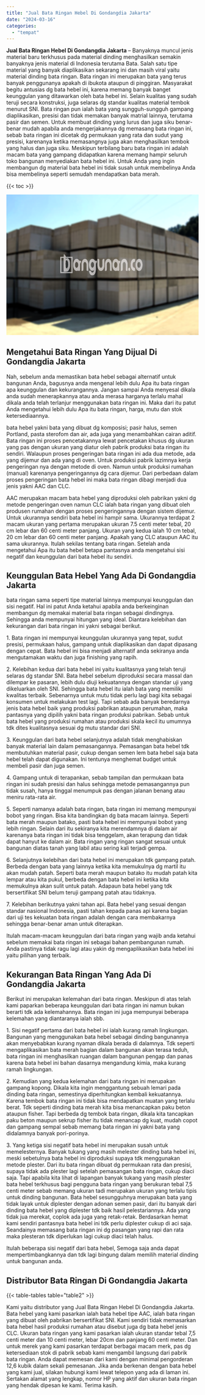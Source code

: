 ```yaml
---
title: "Jual Bata Ringan Hebel Di Gondangdia Jakarta"
date: "2024-03-16"
categories: 
  - "tempat"
---
```


**Jual Bata Ringan Hebel Di Gondangdia Jakarta** – Banyaknya muncul jenis material baru terkhusus pada material dinding menghasilkan semakin banyaknya jenis material di Indonesia terutama Bata. Salah satu tipe material yang banyak diaplikasikan sekarang ini dan masih viral yaitu material dinding bata ringan. Bata ringan ini merupakan bata yang terus banyak penggunanya apakah di ibukota ataupun di pinggiran. Masyarakat begitu antusias dg bata hebel ini, karena memang banyak banget keunggulan yang ditawarkan oleh bata hebel ini. Selain kualitas yang sudah teruji secara konstruksi, juga selaras dg standar kualitas material tembok menurut SNI. Bata ringan pun ialah bata yang sungguh-sungguh gampang diaplikasikan, presisi dan tidak memakan banyak matrial lainnya, terutama pasir dan semen. Untuk membuat dinding yang lurus dan juga siku benar-benar mudah apabila anda mengerjakannya dg memasang bata ringan ini, sebab bata ringan ini dicetak dg permukaan yang rata dan sudut yang presisi, karenanya ketika memasangnya juga akan menghasilkan tembok yang halus dan juga siku. Meskipun terbilang baru bata ringan ini adalah macam bata yang gampang didapatkan karena memang hampir seluruh toko bangunan menyediakan bata hebel ini. Untuk Anda yang ingin membangun dg material bata hebel ini tidak susah untuk membelinya Anda bisa membelinya seperti semudah mendapatkan bata merah.

{{< toc >}}

![Jual Bata Ringan Hebel Di Gondangdia Jakarta](/images/jual-hebel-murah-35.png)

## Mengetahui Bata Ringan Yang Dijual Di Gondangdia Jakarta

Nah, sebelum anda memastikan bata hebel sebagai alternatif untuk bangunan Anda, bagusnya anda mengenal lebih dulu Apa itu bata ringan apa keunggulan dan kekurangannya. Jangan sampai Anda menyesal dikala anda sudah menerapkannya atau anda merasa harganya terlalu mahal dikala anda telah terlanjur menggunakan bata ringan ini. Maka dari itu patut Anda mengetahui lebih dulu Apa itu bata ringan, harga, mutu dan stok ketersediaannya.

bata hebel yakni bata yang dibuat dg komposisi; pasir halus, semen Portland, pasta sterofom dan air, ada juga yang menambahkan cairan aditif. Bata ringan ini proses pencetakannya lewat pencetakan khusus dg ukuran yang pas dengan ukuran yang diatur oleh pabrik produksi bata ringan itu sendiri. Walaupun proses pengeringan bata ringan ini ada dua metode, ada yang dijemur dan ada yang di oven. Untuk produksi pabrik lazimnya kerja pengeringan nya dengan metode di oven. Namun untuk produksi rumahan (manual) karenanya pengeringannya dg cara dijemur. Dari perbedaan dalam proses pengeringan bata hebel ini maka bata ringan dibagi menjadi dua jenis yakni AAC dan CLC.

AAC merupakan macam bata hebel yang diproduksi oleh pabrikan yakni dg metode pengeringan oven namun CLC ialah bata ringan yang dibuat oleh produsen rumahan dengan proses pengeringannya dengan sistem dijemur. Untuk ukurannya sendiri bata hebel ini hampir sama. Ukurannya terdapat 2 macam ukuran yang pertama merupakan ukuran 7.5 centi meter tebal, 20 cm lebar dan 60 centi meter panjang. Ukuran yang kedua ialah 10 cm tebal, 20 cm lebar dan 60 centi meter panjang. Apakah yang CLC ataupun AAC itu sama ukurannya. Itulah sekilas tentang bata ringan. Setelah anda mengetahui Apa itu bata hebel betapa pantasnya anda mengetahui sisi negatif dan keunggulan dari bata hebel itu sendiri.

## Keunggulan Bata Hebel Yang Ada Di Gondangdia Jakarta

bata ringan sama seperti tipe material lainnya mempunyai keunggulan dan sisi negatif. Hal ini patut Anda ketahui apabila anda berkeinginan membangun dg memakai material bata ringan sebagai dindingnya. Sehingga anda mempunyai hitungan yang ideal. Diantara kelebihan dan kekurangan dari bata ringan ini yakni sebagai berikut.

1\. Bata ringan ini mempunyai keunggulan ukurannya yang tepat, sudut presisi, permukaan halus, gampang untuk diaplikasikan dan dapat dipasang dengan cepat. Bata hebel ini bisa menjadi alternatif anda sekiranya anda mengutamakan waktu dan juga finishing yang rapih.

2\. Kelebihan kedua dari bata hebel ini yaitu kualitasnya yang telah teruji selaras dg standar SNI. Bata hebel sebelum diproduksi secara massal dan dilempar ke pasaran, lebih dulu diuji kekuatannya dengan standar uji yang dikeluarkan oleh SNI. Sehingga bata hebel itu ialah bata yang memiliki kwalitas terbaik. Sebenarnya untuk mutu tidak perlu lagi bagi kita sebagai konsumen untuk melakukan test lagi. Tapi sebab ada banyak beredarnya jenis bata hebel baik yang produksi pabrikan ataupun perumahan, maka pantasnya yang dipilih yakni bata ringan produksi pabrikan. Sebab untuk bata hebel yang produksi rumahan atau produksi skala kecil itu umumnya tdk dites kualitasnya sesuai dg mutu standar dari SNI.

3\. Keunggulan dari bata hebel selanjutnya adalah tidak menghabiskan banyak material lain dalam pemasangannya. Pemasangan bata hebel tdk membutuhkan material pasir, cukup dengan semen lem bata hebel saja bata hebel telah dapat digunakan. Ini tentunya menghemat budget untuk membeli pasir dan juga semen.

4\. Gampang untuk di terapankan, sebab tampilan dan permukaan bata ringan ini sudah presisi dan halus sehingga metode pemasangannya pun tidak susah, hanya tinggal menumpuk pas dengan jalanan benang atau meniru rata-rata air.

5\. Seperti namanya adalah bata ringan, bata ringan ini memang mempunyai bobot yang ringan. Bisa kita bandingkan dg bata macam lainnya. Seperti bata merah maupun batako, pasti bata hebel ini mempunyai bobot yang lebih ringan. Selain dari itu sekiranya kita merendamnya di dalam air karenanya bata ringan ini tidak bisa tenggelam, akan terapung dan tidak dapat hanyut ke dalam air. Bata ringan yang ringan sangat sesuai untuk bangunan diatas tanah yang labil atau sering kali terjadi gempa.

6\. Selanjutnya kelebihan dari bata hebel ini merupakan tdk gampang patah. Berbeda dengan bata yang lainnya ketika kita memukulnya dg martil itu akan mudah patah. Seperti bata merah maupun batako itu mudah patah kita lempar atau kita pukul, berbeda dengan bata hebel ini ketika kita memukulnya akan sulit untuk patah. Adapaun bata hebel yang tdk bersertifikat SNI belum teruji gampang patah atau tidaknya.

7\. Kelebihan berikutnya yakni tahan api. Bata hebel yang sesuai dengan standar nasional Indonesia, pasti tahan kepada panas api karena bagian dari uji tes kekuatan bata ringan adalah dengan cara membakarnya sehingga benar-benar aman untuk diterapkan.

Itulah macam-macam keunggulan dari bata ringan yang wajib anda ketahui sebelum memakai bata ringan ini sebagai bahan pembangunan rumah. Anda pastinya tidak ragu lagi atau yakin dg mengaplikasikan bata hebel ini yaitu pilihan yang terbaik.

## Kekurangan Bata Ringan Yang Ada Di Gondangdia Jakarta

Berikut ini merupakan kelemahan dari bata ringan. Meskipun di atas telah kami paparkan beberapa keunggulan dari bata ringan ini namun bukan berarti tdk ada kelemahannya. Bata ringan ini juga mempunyai beberapa kelemahan yang diantaranya ialah sbb.

1\. Sisi negatif pertama dari bata hebel ini ialah kurang ramah lingkungan. Bangunan yang menggunakan bata hebel sebagai dinding bangunannya akan menyebabkan kurang nyaman dikala berada di dalamnya. Tdk seperti mengaplikasikan bata merah bagian dalam bangunan akan terasa teduh, bata ringan ini menghasilkan ruangan dalam bangunan pengap dan panas karena bata hebel ini bahan dasarnya mengandung kimia, maka kurang ramah lingkungan.

2\. Kemudian yang kedua kelemahan dari bata ringan ini merupakan gampang kopong. Dikala kita ingin menggantung sebuah lemari pada dinding bata ringan, semestinya diperhitungkan kembali kekuatannya. Karena tembok bata ringan ini tidak bisa mendapatkan muatan yang terlalu berat. Tdk seperti dinding bata merah kita bisa menancapkan paku beton ataupun fisher. Tapi berbeda dg tembok bata ringan, dikala kita tancapkan paku beton maupun sekrup fisher itu tidak menancap dg kuat, mudah copot dan gampang sempal sebab memang bata ringan ini yakni bata yang didalamnya banyak pori-porinya.

3\. Yang ketiga sisi negatif bata hebel ini merupakan susah untuk memelesternya. Banyak tukang yang masih melester dinding bata hebel ini, meski sebetulnya bata hebel ini diproduksi supaya tdk menggunakan metode plester. Dari itu bata ringan dibuat dg permukaan rata dan presisi, supaya tidak ada plester lagi setelah pemasangan bata ringan, cukup diaci saja. Tapi apabila kita lihat di lapangan banyak tukang yang masih plester bata hebel terkhusus bagi pengguna bata ringan yang berukuran tebal 7,5 centi meter sebab memang ukuran tadi merupakan ukuran yang terlalu tipis untuk dinding bangunan. Bata hebel sesungguhnya merupakan bata yang tidak layak untuk diplester dengan adonan semen pasir, dari itu banyak dari dinding bata hebel yang diplester tdk baik hasil pelestariannya. Ada yang tidak jua merekat, coplok ada juga yang retak-retak. Berdasarkan hemat kami sendiri pantasnya bata hebel ini tdk perlu diplester cukup di aci saja. Seandainya memasang bata ringan ini dg pasangan yang rapi dan rata maka plesteran tdk diperlukan lagi cukup diaci telah halus.

Itulah beberapa sisi negatif dari bata hebel, Semoga saja anda dapat mempertimbangkannya dan tdk lagi bingung dalam memilih material dinding untuk bangunan anda.

## Distributor Bata Ringan Di Gondangdia Jakarta

{{< table-tables table="table2" >}}

Kami yaitu distributor yang Jual Bata Ringan Hebel Di Gondangdia Jakarta. Bata hebel yang kami pasarkan ialah bata hebel tipe AAC, ialah bata ringan yang dibuat oleh pabrikan bersertifikat SNI. Kami sendiri tidak memasarkan bata hebel hasil produksi rumahan atau disebut juga dg bata hebel jenis CLC. Ukuran bata ringan yang kami pasarkan ialah ukuran standar tebal 7,5 centi meter dan 10 centi meter, lebar 20cm dan panjang 60 centi meter. Dan untuk merek yang kami pasarkan terdapat berbagai macam merk, pas dg ketersediaan stok di pabrik sebab kami mengambil langsung dari pabrik bata ringan. Anda dapat memesan dari kami dengan minimal pengorderan 12,6 kubik dalam sekali pemesanan. Jika anda berkenan dengan bata hebel yang kami jual, silakan hubungi kami lewat telepon yang ada di laman ini. Sertakan alamat yang lengkap, nomor HP yang aktif dan ukuran bata ringan yang hendak dipesan ke kami. Terima kasih.
